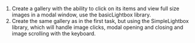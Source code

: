 1. Create a gallery with the ability to click on its items and view full size images in a modal window, use the basicLightbox library.
2. Create the same gallery as in the first task, but using the SimpleLightbox library, which will handle image clicks,
modal opening and closing and image scrolling with the keyboard.
